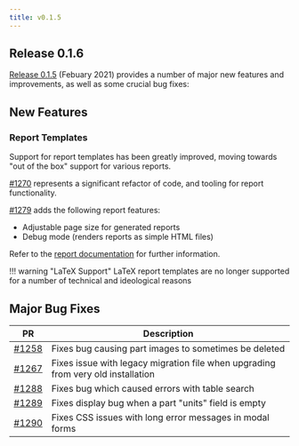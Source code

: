 ```yaml
---
title: v0.1.5
---
```


## Release 0.1.6

[Release 0.1.5](https://github.com/inventree/InvenTree/releases/tag/0.1.5) (Febuary 2021) provides a number of major new features and improvements, as well as some crucial bug fixes:

## New Features

### Report Templates

Support for report templates has been greatly improved, moving towards "out of the box" support for various reports.

[#1270](https://github.com/inventree/InvenTree/pull/1270) represents a significant refactor of code, and tooling for report functionality.

[#1279](https://github.com/inventree/InvenTree/pull/1279) adds the following report features:

- Adjustable page size for generated reports
- Debug mode (renders reports as simple HTML files)

Refer to the [report documentation](../../report/report) for further information.

!!! warning "LaTeX Support"
    LaTeX report templates are no longer supported for a number of technical and ideological reasons

## Major Bug Fixes
| PR | Description |
| --- | --- |
| [#1258](https://github.com/inventree/InvenTree/pull/1258) | Fixes bug causing part images to sometimes be deleted |
| [#1267](https://github.com/inventree/InvenTree/pull/1267) | Fixes issue with legacy migration file when upgrading from very old installation |
| [#1288](https://github.com/inventree/InvenTree/pull/1288) | Fixes bug which caused errors with table search |
| [#1289](https://github.com/inventree/InvenTree/pull/1289) | Fixes display bug when a part "units" field is empty |
| [#1290](https://github.com/inventree/InvenTree/pull/1290) | Fixes CSS issues with long error messages in modal forms |
